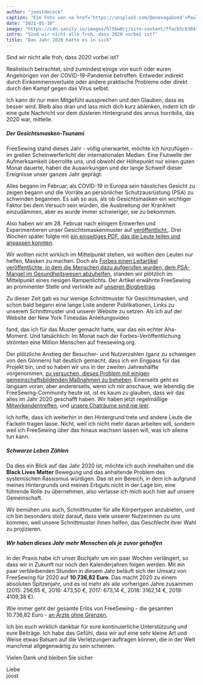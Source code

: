 ```yaml
---
author: "joostdecock"
caption: "Ein Foto von <a href='https://unsplash.com/@onevagabond'>Paulo Silva</a> zeigt einen leeren Times Square in New York während der COVID-Pandemie"
date: "2021-01-10"
image: "https://cdn.sanity.io/images/hl5bw8cj/site-content/ffacb5c6384f250ad7cd3cb50b5ed4fdeff33ae6-1920x1280.jpg"
intro: "Sind wir nicht alle froh, dass 2020 vorbei ist?"
title: "Das Jahr 2020 hatte es in sich"
---
```





Sind wir nicht alle froh, dass 2020 vorbei ist?

Realistisch betrachtet, sind zumindest einige von euch oder euren Angehörigen von der COVID-19-Pandemie betroffen. Entweder indirekt durch Einkommensverluste oder andere praktische Probleme oder direkt durch den Kampf gegen das Virus selbst.

Ich kann dir nur mein Mitgefühl aussprechen und den Glauben, dass es besser wird. Bleib also dran und lass mich dich kurz ablenken, indem ich dir eine gute Nachricht vor dem düsteren Hintergrund des annus horribilis, das 2020 war, mitteile.

##### Der Gesichtsmasken-Tsunami

FreeSewing stand dieses Jahr - völlig unerwartet, möchte ich hinzufügen - im grellen Scheinwerferlicht der internationalen Medien. Eine Flutwelle der Aufmerksamkeit überrollte uns, und obwohl der Höhepunkt nur einen guten Monat dauerte, haben die Auswirkungen und der lange Schweif dieser Ereignisse unser ganzes Jahr geprägt.

Alles begann im Februar, als COVID-19 in Europa sein hässliches Gesicht zu zeigen begann und die Vorräte an persönlicher Schutzausrüstung (PSA) zu schwinden begannen. Es sah so aus, als ob Gesichtsmasken ein wichtiger Faktor bei dem Versuch sein würden, die Ausbreitung der Krankheit einzudämmen, aber es wurde immer schwieriger, sie zu bekommen.

Also haben wir am 28. Februar nach einigem Entwerfen und Experimentieren unser Gesichtsmaskenmuster auf [veröffentlicht.](/blog/florence-face-mask/). Drei Wochen später folgte mit [ein einseitiges PDF, das die Leute teilen und anpassen konnten](/blog/facemask-frenzy/).

Wir wollten nicht wirklich im Mittelpunkt stehen, wir wollten den Leuten nur helfen, Masken zu machen. Doch als [Forbes einen Leitartikel veröffentlichte, in dem die Menschen dazu aufgerufen wurden, dem PSA-Mangel im Gesundheitswesen abzuhelfen](https://www.forbes.com/sites/tjmccue/2020/03/20/calling-all-people-who-sew-and-make-you-can-help-solve-2020-n95-type-mask-shortage/), standen wir plötzlich im Mittelpunkt eines riesigen Rampenlichts. Der Artikel erwähnte FreeSewing an prominenter Stelle und verlinkte auf [unseren Blogbeitrag](/blog/facemask-frenzy).

Zu dieser Zeit gab es nur wenige Schnittmuster für Gesichtsmasken, und schon bald begann eine lange Liste anderer Publikationen, Links zu unserem Schnittmuster und unserer Website zu setzen. Als ich auf der Website der New York Times</a>das Anleitungsvideo

fand, das ich für das Muster gemacht hatte, war das ein echter Aha-Moment. Und tatsächlich: Im Monat nach der Forbes-Veröffentlichung strömten eine Million Menschen auf freesewing.org.</p> 

Der plötzliche Anstieg der Besucher- und Nutzerzahlen (ganz zu schweigen von den Gönnern) hat deutlich gemacht, dass ich ein Engpass für das Projekt bin, und so haben wir uns in der zweiten Jahreshälfte vorgenommen, [zu versuchen, dieses Problem mit einigen gemeinschaftsbildenden Maßnahmen zu beheben](/blog/a-call-for-help/). Einerseits geht es langsam voran, aber andererseits, wenn ich mir anschaue, wie lebendig die FreeSewing-Community heute ist, ist es kaum zu glauben, dass wir das alles im Jahr 2020 geschafft haben. Wir haben jetzt regelmäßige [Mitwirkendentreffen](/community/calls/), und [unsere Chaträume sind nie leer](https://discord.freesewing.org/).

Ich hoffe, dass ich weiterhin in den Hintergrund trete und andere Leute die Fackeln tragen lasse. Nicht, weil ich nicht mehr daran arbeiten will, sondern weil ich FreeSewing über das hinaus wachsen lassen will, was ich alleine tun kann.



##### Schwarze Leben Zählen

Da dies ein Blick auf das Jahr 2020 ist, möchte ich auch innehalten und die **Black Lives Matter** Bewegung und das anhaltende Problem des systemischen Rassismus würdigen. Das ist ein Bereich, in dem ich aufgrund meines Hintergrunds und meines Erbguts nicht in der Lage bin, eine führende Rolle zu übernehmen, also verlasse ich mich auch hier auf unsere Gemeinschaft.

Wir bemühen uns auch, Schnittmuster für alle Körpertypen anzubieten, und ich bin besonders stolz darauf, dass viele unserer Nutzerinnen zu uns kommen, weil unsere Schnittmuster ihnen helfen, das Geschlecht ihrer Wahl zu projizieren.



##### Wir haben dieses Jahr mehr Menschen als je zuvor geholfen

In der Praxis habe ich unser Buchjahr um ein paar Wochen verlängert, so dass wir in Zukunft nur noch den Kalenderjahren folgen werden. Mit ein paar verbleibenden Stunden in diesem Jahr beläuft sich der Umsatz von FreeSewing für 2020 auf **10.736,82 Euro**. Das macht 2020 zu einem absoluten Spitzenjahr, und es ist mehr als alle vorherigen Jahre zusammen (2015: 256,65 €, 2016: 473,50 €, 2017: 673,14 €, 2018: 3162,14 €, 2019: 4109,38 €).

Wie immer geht der gesamte Erlös von FreeSewing - die gesamten 10.736,82 Euro - [an Ärzte ohne Grenzen](/docs/various/pledge/).

Ich bin euch wirklich dankbar für eure kontinuierliche Unterstützung und eure Beiträge. Ich habe das Gefühl, dass wir auf eine sehr kleine Art und Weise etwas Balsam auf die Verletzungen auftragen können, die in der Welt manchmal allgegenwärtig zu sein scheinen.

Vielen Dank und bleiben Sie sicher

Liebe  
joost


